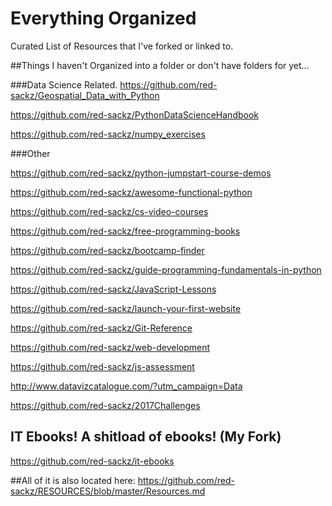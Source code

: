 # Everything Organized

Curated List of Resources that I've forked or linked to.

##Things I haven't Organized into a folder or don't have folders for yet... 

###Data Science Related.
https://github.com/red-sackz/Geospatial_Data_with_Python

https://github.com/red-sackz/PythonDataScienceHandbook

https://github.com/red-sackz/numpy_exercises

###Other

https://github.com/red-sackz/python-jumpstart-course-demos

https://github.com/red-sackz/awesome-functional-python

https://github.com/red-sackz/cs-video-courses

https://github.com/red-sackz/free-programming-books

https://github.com/red-sackz/bootcamp-finder

https://github.com/red-sackz/guide-programming-fundamentals-in-python

https://github.com/red-sackz/JavaScript-Lessons

https://github.com/red-sackz/launch-your-first-website

https://github.com/red-sackz/Git-Reference

https://github.com/red-sackz/web-development

https://github.com/red-sackz/js-assessment

http://www.datavizcatalogue.com/?utm_campaign=Data

https://github.com/red-sackz/2017Challenges

## IT Ebooks! A shitload of ebooks!       (My Fork)

https://github.com/red-sackz/it-ebooks

##All of it is also located here: https://github.com/red-sackz/RESOURCES/blob/master/Resources.md
